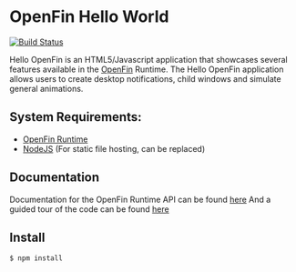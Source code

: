 OpenFin Hello World
============
[![Build Status](https://travis-ci.org/openfin/HelloOpenFin.svg?branch=master)](https://travis-ci.org/openfin/HelloOpenFin)

Hello OpenFin is an HTML5/Javascript application that showcases several features available in the [OpenFin](http://openfin.co/) Runtime. The Hello OpenFin application allows users to create desktop notifications, child windows and simulate general animations.

## System Requirements:

- [OpenFin Runtime](https://openfin.co/)
- [NodeJS](http://nodejs.org/) (For static file hosting, can be replaced)


## Documentation

Documentation for the OpenFin Runtime API can be found [here](https://openfin.co/developers/javascript-api/)
And a guided tour of the code can be found [here](https://openfin.co/developers/hello-openfin-tour/)

## Install
```sh
$ npm install
```
